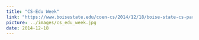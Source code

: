 ```yaml
---
title: "CS-Edu Week"
link: "https://www.boisestate.edu/coen-cs/2014/12/18/boise-state-cs-participates-in-2014-cs-ed-week/"
picture: ../images/cs_edu_week.jpg
date: 2014-12-18
---
```

